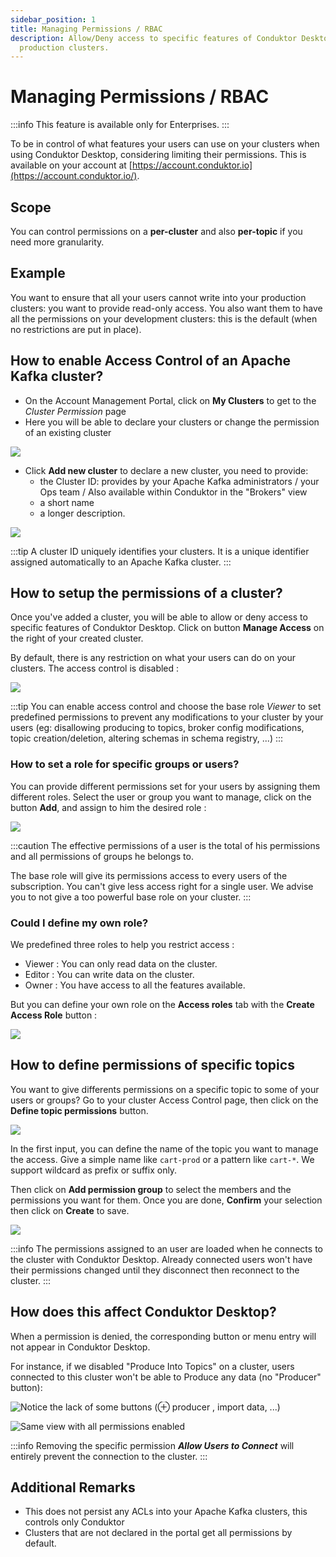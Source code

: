 ```yaml
---
sidebar_position: 1
title: Managing Permissions / RBAC
description: Allow/Deny access to specific features of Conduktor Desktop for sensitive
  production clusters.
---
```


# Managing Permissions / RBAC

:::info
This feature is available only for Enterprises.
:::

To be in control of what features your users can use on your clusters when using Conduktor Desktop, considering limiting their permissions. This is available on your account at [https://account.conduktor.io](https://account.conduktor.io/).

## Scope

You can control permissions on a **per-cluster** and also **per-topic** if you need more granularity.

## Example

You want to ensure that all your users cannot write into your production clusters: you want to provide read-only access. You also want them to have all the permissions on your development clusters: this is the default (when no restrictions are put in place).

## How to enable Access Control of an Apache Kafka cluster?

- On the Account Management Portal, click on **My Clusters** to get to the _Cluster Permission_ page
- Here you will be able to declare your clusters or change the permission of an existing cluster

![](../assets/cdk-clusters.png)

- Click **Add new cluster** to declare a new cluster, you need to provide:
  - the Cluster ID: provides by your Apache Kafka administrators / your Ops team / Also available within Conduktor in the "Brokers" view
  - a short name
  - a longer description.&#x20;

![](../assets/cdk-add-cluster.png)

:::tip
A cluster ID uniquely identifies your clusters. It is a unique identifier assigned automatically
to an Apache Kafka cluster.
:::

## How to setup the permissions of a cluster?

Once you've added a cluster, you will be able to allow or deny access to specific features of Conduktor Desktop. Click on button **Manage Access** on the right of your created cluster.

By default, there is any restriction on what your users can do on your clusters. The access control is disabled :&#x20;

![](../assets/cdk-default-rbac.png)

:::tip
You can enable access control and choose the base role _Viewer_ to set predefined permissions to
prevent any modifications to your cluster by your users (eg: disallowing producing to topics,
broker config modifications, topic creation/deletion, altering schemas in schema registry, ...)
:::

### How to set a role for specific groups or users?

You can provide different permissions set for your users by assigning them different roles. Select the user or group you want to manage, click on the button **Add**, and assign to him the desired role :&#x20;

![](../assets/cdk-cluster-rbac.png)

:::caution
The effective permissions of a user is the total of his permissions and all permissions of groups he belongs to.

The base role will give its permissions access to every users of the subscription. You can't give less access right for a single user. We advise you to not give a too powerful base role on your cluster.
:::

### Could I define my own role?

We predefined three roles to help you restrict access :&#x20;

- Viewer : You can only read data on the cluster.
- Editor : You can write data on the cluster.
- Owner : You have access to all the features available.

But you can define your own role on the **Access roles** tab with the **Create Access Role** button :

![](../assets/cdk-roles-rbac.png)

## How to define permissions of specific topics

You want to give differents permissions on a specific topic to some of your users or groups? Go to your cluster Access Control page, then click on the **Define topic permissions** button.

![](../assets/cdk-add-topic-rbac.png)

In the first input, you can define the name of the topic you want to manage the access. Give a simple name like `cart-prod` or a pattern like `cart-*`. We support wildcard as prefix or suffix only.

Then click on **Add permission group** to select the members and the permissions you want for them. Once you are done, **Confirm** your selection then click on **Create** to save.

![](../assets/cdk-topic-rbac.png)

:::info
The permissions assigned to an user are loaded when he connects to the cluster with Conduktor
Desktop. Already connected users won't have their permissions changed until they disconnect then
reconnect to the cluster.
:::

## How does this affect Conduktor Desktop?

When a permission is denied, the corresponding button or menu entry will not appear in Conduktor Desktop.

For instance, if we disabled "Produce Into Topics" on a cluster, users connected to this cluster won't be able to Produce any data (no "Producer" button):

![Notice the lack of some buttons (⊕ producer , import data, ...)](../assets/capture-decran-du-2021-08-26-17-43-22.png)

![Same view with all permissions enabled](../assets/capture-decran-du-2021-08-26-17-42-03.png)

:::info
Removing the specific permission **_Allow Users to Connect_** will entirely prevent
the connection to the cluster.
:::

## Additional Remarks

- This does not persist any ACLs into your Apache Kafka clusters, this controls only Conduktor
- Clusters that are not declared in the portal get all permissions by default.
